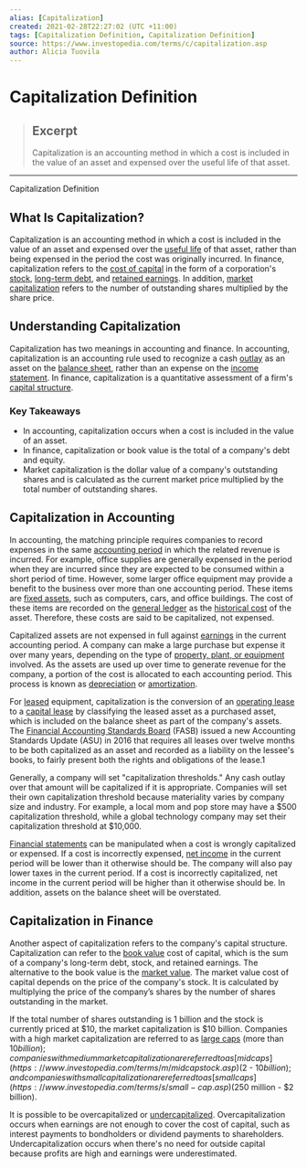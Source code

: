 ```yaml
---
alias: [Capitalization]
created: 2021-02-28T22:27:02 (UTC +11:00)
tags: [Capitalization Definition, Capitalization Definition]
source: https://www.investopedia.com/terms/c/capitalization.asp
author: Alicia Tuovila
---
```


# Capitalization Definition

> ## Excerpt
> Capitalization is an accounting method in which a cost is included in the value of an asset and expensed over the useful life of that asset.

---

Capitalization Definition
## What Is Capitalization?

Capitalization is an accounting method in which a cost is included in the value of an asset and expensed over the [useful life](https://www.investopedia.com/terms/u/usefullife.asp) of that asset, rather than being expensed in the period the cost was originally incurred. In finance, capitalization refers to the [cost of capital](https://www.investopedia.com/terms/c/costofcapital.asp) in the form of a corporation's [stock](https://www.investopedia.com/terms/s/stock.asp), [long-term debt](https://www.investopedia.com/terms/l/longtermdebt.asp), and [retained earnings](https://www.investopedia.com/terms/r/retainedearnings.asp). In addition, [market capitalization](https://www.investopedia.com/terms/m/marketcapitalization.asp) refers to the number of outstanding shares multiplied by the share price.

## Understanding Capitalization

Capitalization has two meanings in accounting and finance. In accounting, capitalization is an accounting rule used to recognize a cash [outlay](https://www.investopedia.com/terms/o/outlaycost.asp) as an asset on the [balance sheet](https://www.investopedia.com/terms/b/balancesheet.asp), rather than an expense on the [income statement](https://www.investopedia.com/terms/i/incomestatement.asp). In finance, capitalization is a quantitative assessment of a firm's [capital structure](https://www.investopedia.com/terms/c/capitalstructure.asp).

### Key Takeaways

-   In accounting, capitalization occurs when a cost is included in the value of an asset.
-   In finance, capitalization or book value is the total of a company's debt and equity.
-   Market capitalization is the dollar value of a company's outstanding shares and is calculated as the current market price multiplied by the total number of outstanding shares.

## Capitalization in Accounting

In accounting, the matching principle requires companies to record expenses in the same [accounting period](https://www.investopedia.com/terms/a/accountingperiod.asp) in which the related revenue is incurred. For example, office supplies are generally expensed in the period when they are incurred since they are expected to be consumed within a short period of time. However, some larger office equipment may provide a benefit to the business over more than one accounting period. These items are [fixed assets](https://www.investopedia.com/terms/f/fixedasset.asp), such as computers, cars, and office buildings. The cost of these items are recorded on the [general ledger](https://www.investopedia.com/terms/g/generalledger.asp) as the [historical cost](https://www.investopedia.com/terms/h/historical-cost.asp) of the asset. Therefore, these costs are said to be capitalized, not expensed.

Capitalized assets are not expensed in full against [earnings](https://www.investopedia.com/terms/e/earnings.asp) in the current accounting period. A company can make a large purchase but expense it over many years, depending on the type of [property, plant, or equipment](https://www.investopedia.com/terms/p/ppe.asp) involved. As the assets are used up over time to generate revenue for the company, a portion of the cost is allocated to each accounting period. This process is known as [depreciation](https://www.investopedia.com/terms/d/depreciation.asp) or [amortization](https://www.investopedia.com/terms/a/amortization.asp).

For [leased](https://www.investopedia.com/terms/l/lease.asp) equipment, capitalization is the conversion of an [operating lease](https://www.investopedia.com/terms/o/operatinglease.asp) to a [capital lease](https://www.investopedia.com/terms/c/capitallease.asp) by classifying the leased asset as a purchased asset, which is included on the balance sheet as part of the company's assets. The [Financial Accounting Standards Board](https://www.investopedia.com/terms/f/fasb.asp) (FASB) issued a new Accounting Standards Update (ASU) in 2016 that requires all leases over twelve months to be both capitalized as an asset and recorded as a liability on the lessee's books, to fairly present both the rights and obligations of the lease.1

Generally, a company will set "capitalization thresholds." Any cash outlay over that amount will be capitalized if it is appropriate. Companies will set their own capitalization threshold because materiality varies by company size and industry. For example, a local mom and pop store may have a $500 capitalization threshold, while a global technology company may set their capitalization threshold at $10,000.

[Financial statements](https://www.investopedia.com/terms/f/financial-statements.asp) can be manipulated when a cost is wrongly capitalized or expensed. If a cost is incorrectly expensed, [net income](https://www.investopedia.com/terms/n/netincome.asp) in the current period will be lower than it otherwise should be. The company will also pay lower taxes in the current period. If a cost is incorrectly capitalized, net income in the current period will be higher than it otherwise should be. In addition, assets on the balance sheet will be overstated.

## Capitalization in Finance

Another aspect of capitalization refers to the company's capital structure. Capitalization can refer to the [book value](https://www.investopedia.com/terms/b/bookvalue.asp) cost of capital, which is the sum of a company's long-term debt, stock, and retained earnings. The alternative to the book value is the [market value](https://www.investopedia.com/terms/m/marketvalue.asp). The market value cost of capital depends on the price of the company's stock. It is calculated by multiplying the price of the company’s shares by the number of shares outstanding in the market.

If the total number of shares outstanding is 1 billion and the stock is currently priced at $10, the market capitalization is $10 billion. Companies with a high market capitalization are referred to as [large caps](https://www.investopedia.com/terms/l/large-cap.asp) (more than $10 billion); companies with medium market capitalization are referred to as [mid caps](https://www.investopedia.com/terms/m/midcapstock.asp) ($2 - $10 billion); and companies with small capitalization are referred to as [small caps](https://www.investopedia.com/terms/s/small-cap.asp) ($250 million - $2 billion).

It is possible to be overcapitalized or [undercapitalized](https://www.investopedia.com/terms/u/undercapitalization.asp). Overcapitalization occurs when earnings are not enough to cover the cost of capital, such as interest payments to bondholders or dividend payments to shareholders. Undercapitalization occurs when there's no need for outside capital because profits are high and earnings were underestimated.
